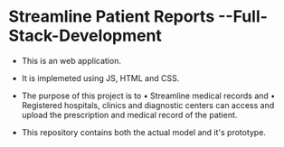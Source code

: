 # Streamline Patient Reports --Full-Stack-Development
- This is an web application.
- It is implemeted using JS, HTML and CSS.
- The purpose of this project is to 
   •	Streamline medical records and
   •	Registered hospitals, clinics and diagnostic centers can access and upload the prescription and medical record of the patient.

- This repository contains both the actual model and it's prototype.
